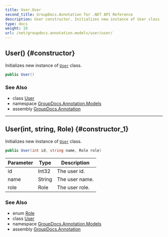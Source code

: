 ```yaml
---
title: User.User
second_title: GroupDocs.Annotation for .NET API Reference
description: User constructor. Initializes new instance of User class
type: docs
weight: 10
url: /net/groupdocs.annotation.models/user/user/
---
```

## User() {#constructor}

Initializes new instance of [`User`](../) class.

```csharp
public User()
```

### See Also

* class [User](../)
* namespace [GroupDocs.Annotation.Models](../../user/)
* assembly [GroupDocs.Annotation](../../../)

---

## User(int, string, Role) {#constructor_1}

Initializes new instance of [`User`](../) class.

```csharp
public User(int id, string name, Role role)
```

| Parameter | Type | Description |
| --- | --- | --- |
| id | Int32 | The user id. |
| name | String | The user name. |
| role | Role | The user role. |

### See Also

* enum [Role](../../role/)
* class [User](../)
* namespace [GroupDocs.Annotation.Models](../../user/)
* assembly [GroupDocs.Annotation](../../../)


